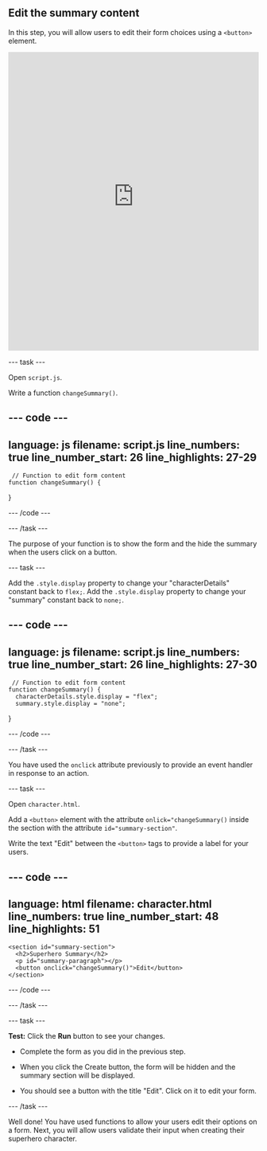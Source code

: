 ## Edit the summary content

In this step, you will allow users to edit their form choices using a `<button>` element.
<iframe src="https://staging-editor.raspberrypi.org/en/embed/viewer/comic-character-step5" width="100%" height="600" frameborder="0" marginwidth="0" marginheight="0" allowfullscreen> </iframe>

--- task ---

Open `script.js`.

Write a function `changeSummary()`.

--- code ---
---
language: js
filename: script.js
line_numbers: true
line_number_start: 26
line_highlights: 27-29
---
     // Function to edit form content
    function changeSummary() {
    
}   
    
--- /code ---

--- /task ---

The purpose of your function is to show the form and the hide the summary when the users click on a button.

--- task ---

Add the `.style.display` property to change your "characterDetails" constant back to `flex;`.
Add the `.style.display` property to change your "summary" constant back to `none;`.

--- code ---
---
language: js
filename: script.js
line_numbers: true
line_number_start: 26
line_highlights: 27-30
---
     // Function to edit form content
    function changeSummary() {
      characterDetails.style.display = "flex";
      summary.style.display = "none";
}   
    
--- /code ---

--- /task ---

You have used the `onclick` attribute previously to provide an event handler in response to an action.

--- task ---

Open `character.html`.

Add a `<button>` element with the attribute `onlick="changeSummary()` inside the section with the attribute `id="summary-section"`.

Write the text "Edit" between the `<button>` tags to provide a label for your users.

--- code ---
---
language: html
filename: character.html
line_numbers: true
line_number_start: 48
line_highlights: 51
---

    <section id="summary-section">
      <h2>Superhero Summary</h2>
      <p id="summary-paragraph"></p>
      <button onclick="changeSummary()">Edit</button>
    </section>
    
--- /code ---

--- /task ---

--- task ---

**Test:** Click the **Run** button to see your changes. 

+ Complete the form as you did in the previous step.

+ When you click the Create button, the form will be hidden and the summary section will be displayed.

+ You should see a button with the title "Edit". Click on it to edit your form.

--- /task ---

Well done! You have used functions to allow your users edit their options on a form. Next, you will allow users validate their input when creating their superhero character.